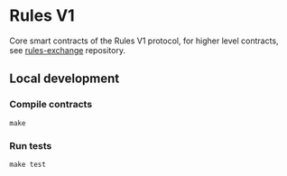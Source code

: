 # Rules V1

Core smart contracts of the Rules V1 protocol, for higher level contracts, see [rules-exchange](https://github.com/ruleslabs/rules-exchange) repository.

## Local development

### Compile contracts

`make`

### Run tests

`make test`
